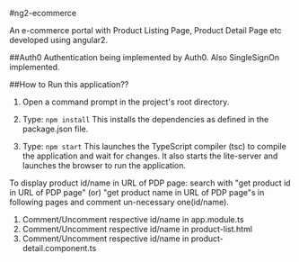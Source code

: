 #ng2-ecommerce

An e-commerce portal with Product Listing Page, Product Detail Page etc developed using angular2.

##Auth0
Authentication being implemented by Auth0. Also SingleSignOn implemented.

##How to Run this application??

1) Open a command prompt in the project's root directory.

2) Type: `npm install`
    This installs the dependencies as defined in the package.json file.
    
3) Type: `npm start`
    This launches the TypeScript compiler (tsc) to compile the application and wait for changes. 
    It also starts the lite-server and launches the browser to run the application.

To display product id/name in URL of PDP page:
search with "get product id in URL of PDP page" (or) "get product name in URL of PDP page"s in following pages and comment un-necessary one(id/name).
1. Comment/Uncomment respective id/name in app.module.ts
2. Comment/Uncomment respective id/name in product-list.html
3. Comment/Uncomment respective id/name in product-detail.component.ts